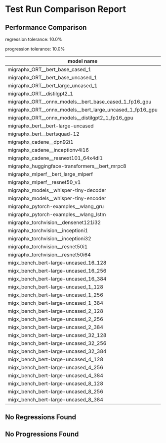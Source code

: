 # Test Run Comparison Report

## Performance Comparison

regression tolerance: 10.0%

progression tolerance: 10.0%

|model name|exit_status|analysis|old_time_ms|new_time_ms|change_ms|percent_change|
|---|---|---|---|---|---|---|
|migraphx_ORT__bert_base_cased_1|PASS|within tol|85.632|89.2728|3.6408|4.25%|
|migraphx_ORT__bert_base_uncased_1|PASS|regression|86.1524|95.5742|9.4218|10.94%|
|migraphx_ORT__bert_large_uncased_1|PASS|within tol|260.9527|261.2976|0.3449|0.13%|
|migraphx_ORT__distilgpt2_1|PASS|within tol|31.2671|32.318|1.0509|3.36%|
|migraphx_ORT__onnx_models__bert_base_cased_1_fp16_gpu|Numerics|regression|83.0977|96.4069|13.3092|16.02%|
|migraphx_ORT__onnx_models__bert_large_uncased_1_fp16_gpu|Numerics|within tol|244.0676|252.708|8.6404|3.54%|
|migraphx_ORT__onnx_models__distilgpt2_1_fp16_gpu|Numerics|within tol|40.5572|42.8089|2.2516|5.55%|
|migraphx_bert__bert-large-uncased|PASS|within tol|410.0501|385.0398|-25.0103|-6.1%|
|migraphx_bert__bertsquad-12|PASS|within tol|95.476|86.9863|-8.4897|-8.89%|
|migraphx_cadene__dpn92i1|PASS|within tol|186.2736|177.0831|-9.1906|-4.93%|
|migraphx_cadene__inceptionv4i16|PASS|within tol|7257.2016|6768.0777|-489.1239|-6.74%|
|migraphx_cadene__resnext101_64x4di1|PASS|within tol|330.1171|328.2752|-1.8419|-0.56%|
|migraphx_huggingface-transformers__bert_mrpc8|PASS|within tol|420.8|412.386|-8.414|-2.0%|
|migraphx_mlperf__bert_large_mlperf|Numerics|within tol|456.7549|496.5831|39.8282|8.72%|
|migraphx_mlperf__resnet50_v1|PASS|within tol|100.8666|99.3379|-1.5287|-1.52%|
|migraphx_models__whisper-tiny-decoder|PASS|within tol|40.8811|37.832|-3.0492|-7.46%|
|migraphx_models__whisper-tiny-encoder|Numerics|within tol|182.9736|188.7855|5.8119|3.18%|
|migraphx_pytorch-examples__wlang_gru|PASS|regression|70.2852|88.1692|17.884|25.44%|
|migraphx_pytorch-examples__wlang_lstm|PASS|within tol|41.0543|41.6763|0.622|1.52%|
|migraphx_torchvision__densenet121i32|PASS|within tol|1377.2882|1406.1937|28.9055|2.1%|
|migraphx_torchvision__inceptioni1|PASS|progression|258.7426|219.8629|-38.8796|-15.03%|
|migraphx_torchvision__inceptioni32|PASS|within tol|6648.7116|6633.6207|-15.091|-0.23%|
|migraphx_torchvision__resnet50i1|PASS|within tol|99.4756|96.5473|-2.9284|-2.94%|
|migraphx_torchvision__resnet50i64|PASS|within tol|6088.0794|6143.9335|55.8541|0.92%|
|migx_bench_bert-large-uncased_16_128|PASS|within tol|2688.5782|2506.1017|-182.4765|-6.79%|
|migx_bench_bert-large-uncased_16_256|PASS|within tol|4097.8175|4177.947|80.1295|1.96%|
|migx_bench_bert-large-uncased_16_384|Numerics|within tol|6359.273|5945.1986|-414.0745|-6.51%|
|migx_bench_bert-large-uncased_1_128|PASS|within tol|188.254|170.7411|-17.5128|-9.3%|
|migx_bench_bert-large-uncased_1_256|PASS|within tol|380.8856|348.2105|-32.6751|-8.58%|
|migx_bench_bert-large-uncased_1_384|PASS|within tol|392.6775|403.6409|10.9634|2.79%|
|migx_bench_bert-large-uncased_2_128|PASS|regression|464.1775|511.3066|47.1291|10.15%|
|migx_bench_bert-large-uncased_2_256|PASS|within tol|646.0645|626.1882|-19.8763|-3.08%|
|migx_bench_bert-large-uncased_2_384|PASS|within tol|845.906|825.8407|-20.0653|-2.37%|
|migx_bench_bert-large-uncased_32_128|PASS|regression|5134.5125|5834.4772|699.9647|13.63%|
|migx_bench_bert-large-uncased_32_256|PASS|within tol|8841.4288|8332.3192|-509.1096|-5.76%|
|migx_bench_bert-large-uncased_32_384|Numerics|within tol|11939.3575|12572.4161|633.0586|5.3%|
|migx_bench_bert-large-uncased_4_128|PASS|within tol|745.4025|772.197|26.7945|3.59%|
|migx_bench_bert-large-uncased_4_256|PASS|within tol|1125.1086|1217.1607|92.052|8.18%|
|migx_bench_bert-large-uncased_4_384|PASS|within tol|1749.2347|1734.514|-14.7207|-0.84%|
|migx_bench_bert-large-uncased_8_128|PASS|within tol|1532.455|1495.3134|-37.1415|-2.42%|
|migx_bench_bert-large-uncased_8_256|PASS|within tol|2403.9663|2401.7946|-2.1717|-0.09%|
|migx_bench_bert-large-uncased_8_384|PASS|within tol|3127.1362|3223.6001|96.4638|3.08%|

## No Regressions Found

## No Progressions Found

